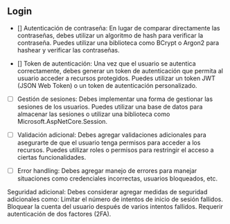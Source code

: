 



## Login

- [] Autenticación de contraseña: En lugar de comparar directamente las contraseñas, debes utilizar un algoritmo de hash para verificar la contraseña. Puedes utilizar una biblioteca como BCrypt o Argon2 para hashear y verificar las contraseñas.

- [] Token de autenticación: Una vez que el usuario se autentica correctamente, debes generar un token de autenticación que permita al usuario acceder a recursos protegidos. Puedes utilizar un token JWT (JSON Web Token) o un token de autenticación personalizado.

- [ ] Gestión de sesiones: Debes implementar una forma de gestionar las sesiones de los usuarios. Puedes utilizar una base de datos para almacenar las sesiones o utilizar una biblioteca como Microsoft.AspNetCore.Session.

- [ ] Validación adicional: Debes agregar validaciones adicionales para asegurarte de que el usuario tenga permisos para acceder a los recursos. Puedes utilizar roles o permisos para restringir el acceso a ciertas funcionalidades.

- [ ] Error handling: Debes agregar manejo de errores para manejar situaciones como credenciales incorrectas, usuarios bloqueados, etc.

Seguridad adicional: Debes considerar agregar medidas de seguridad adicionales como:
Limitar el número de intentos de inicio de sesión fallidos.
Bloquear la cuenta del usuario después de varios intentos fallidos.
Requerir autenticación de dos factores (2FA).